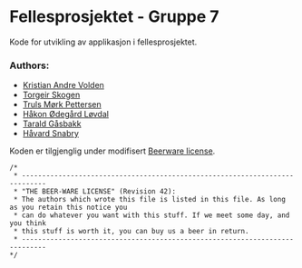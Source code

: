 Fellesprosjektet - Gruppe 7
================

Kode for utvikling av applikasjon i fellesprosjektet. 

### Authors:

  * [Kristian Andre Volden](https://github.com/DeimosA)
  * [Torgeir Skogen](https://github.com/torgeiws)
  * [Truls Mørk Pettersen](http://github.com/trulsmp)
  * [Håkon Ødegård Løvdal](https://loevdal.net)
  * [Tarald Gåsbakk](https://github.com/taraldga)
  * [Håvard Snabry](https://github.com/haavardsn)

Koden er tilgjenglig under modifisert [Beerware license](http://en.wikipedia.org/wiki/Beerware).

```
/*
 * ----------------------------------------------------------------------------
 * "THE BEER-WARE LICENSE" (Revision 42):
 * The authors which wrote this file is listed in this file. As long as you retain this notice you
 * can do whatever you want with this stuff. If we meet some day, and you think
 * this stuff is worth it, you can buy us a beer in return. 
 * ----------------------------------------------------------------------------
*/
```
